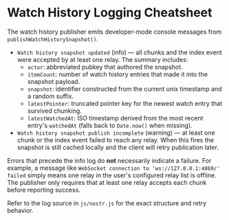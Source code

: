 # Watch History Logging Cheatsheet

The watch history publisher emits developer-mode console messages from `publishWatchHistorySnapshot()`.

- `Watch history snapshot updated` (info) &mdash; all chunks and the index event were accepted by at least one relay. The summary includes:
  - `actor`: abbreviated pubkey that authored the snapshot.
  - `itemCount`: number of watch history entries that made it into the snapshot payload.
  - `snapshot`: identifier constructed from the current unix timestamp and a random suffix.
  - `latestPointer`: truncated pointer key for the newest watch entry that survived chunking.
  - `latestWatchedAt`: ISO timestamp derived from the most recent entry's `watchedAt` (falls back to `Date.now()` when missing).
- `Watch history snapshot publish incomplete` (warning) &mdash; at least one chunk or the index event failed to reach any relay. When this fires the snapshot is still cached locally and the client will retry publication later.

Errors that precede the info log do **not** necessarily indicate a failure. For example, a message like `WebSocket connection to 'ws://127.0.0.1:4869/' failed` simply means one relay in the user's configured relay list is offline. The publisher only requires that at least one relay accepts each chunk before reporting success.

Refer to the log source in `js/nostr.js` for the exact structure and retry behavior.
